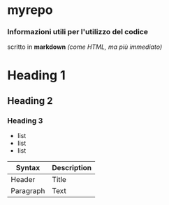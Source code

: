 # myrepo

### Informazioni utili per l'utilizzo del codice

scritto in **markdown** *(come HTML, ma più immediato)*


# Heading 1
## Heading 2 
### Heading 3

- list
- list
- list

| Syntax | Description |
| ----------- | ----------- |
| Header | Title |
| Paragraph | Text |
